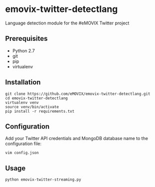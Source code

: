 # emovix-twitter-detectlang
Language detection module for the #eMOVIX Twitter project

## Prerequisites

 - Python 2.7
 - git
 - pip
 - virtualenv

## Installation

    git clone https://github.com/eMOVIX/emovix-twitter-detectlang.git
    cd emovix-twitter-detectlang
    virtualenv venv
    source venv/bin/activate
    pip install -r requirements.txt

## Configuration

Add your Twitter API credentials and MongoDB database name to the configuration file:

    vim config.json

## Usage

    python emovix-twitter-streaming.py
